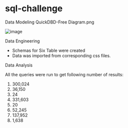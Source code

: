 # sql-challenge

Data Modeling 
QuickDBD-Free Diagram.png

![image](https://github.com/ManjushaSethi/sql-challenge/assets/143744238/b732fe91-d8c4-46b6-9fcd-9b32132e5d8e)




Data Engineering 

* Schemas for Six Table were created 
* Data was imported from corresponding css files.





Data Analysis 

All the queries were run to get following number of results:
1. 300,024
2. 36,150
3. 24
4. 331,603
5. 20
6. 52,245
7. 137,952
8. 1,638


